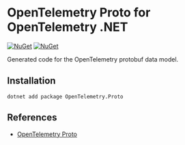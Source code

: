 # OpenTelemetry Proto for OpenTelemetry .NET

[![NuGet](https://img.shields.io/nuget/v/OpenTelemetry.Proto.svg)](https://www.nuget.org/packages/OpenTelemetry.Proto)
[![NuGet](https://img.shields.io/nuget/dt/OpenTelemetry.Proto.svg)](https://www.nuget.org/packages/OpenTelemetry.Proto)

Generated code for the OpenTelemetry protobuf data model.

## Installation

```shell
dotnet add package OpenTelemetry.Proto
```

## References

* [OpenTelemetry Proto](https://github.com/open-telemetry/opentelemetry-proto)
